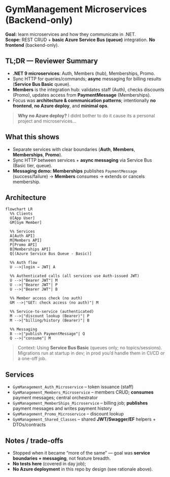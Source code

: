# GymManagement Microservices (Backend-only)

**Goal:** learn microservices and how they communicate in .NET.  
**Scope:** REST CRUD + **basic Azure Service Bus (queue)** integration. **No frontend** (backend-only).

## TL;DR — Reviewer Summary
- **.NET 9 microservices**: Auth, Members (hub), Memberships, Promo.
- Sync HTTP for queries/commands; **async** messaging for billing results (**Service Bus Basic** queue).
- **Members** is the integration hub: validates staff (Auth), checks discounts (Promo), updates access from **PaymentMessage** (Memberships).
- Focus was **architecture & communication patterns**; intentionally **no frontend**, **no Azure deploy**, and **minimal ops**.

> **Why no Azure deploy?** I didnt bother to do it cause its a personal project and microservices...

## What this shows
- Separate services with clear boundaries (**Auth**, **Members**, **Memberships**, **Promo**).
- Sync HTTP between services + **async messaging** via Service Bus (Basic tier, queue).
- **Messaging demo:** **Memberships** publishes `PaymentMessage` (success/failure) → **Members** consumes → extends or cancels membership.

## Architecture
```mermaid
flowchart LR
  %% Clients
  U[App User]
  GM[Gym Member]

  %% Services
  A[Auth API]
  M[Members API]
  P[Promo API]
  B[Memberships API]
  Q[(Azure Service Bus Queue - Basic)]

  %% Auth flow
  U -->|login → JWT| A

  %% Authenticated calls (all services use Auth-issued JWT)
  U -->|"Bearer JWT"| M
  U -->|"Bearer JWT"| P
  U -->|"Bearer JWT"| B

  %% Member access check (no auth)
  GM -->|"GET: check access (no auth)"| M

  %% Service-to-service (authenticated)
  M -->|"discount lookup (Bearer)"| P
  M -->|"billing/history (Bearer)"| B

  %% Messaging
  B -->|"publish PaymentMessage"| Q
  Q -->|"consume"| M

```
> Context: Using **Service Bus Basic** (queues only; no topics/sessions). Migrations run at startup in dev; in prod you’d handle them in CI/CD or a one-off job.

## Services
- `GymManagement_Auth_Microservice` – token issuance (staff)  
- `GymManagement_Members_Microservice` – members CRUD; **consumes** payment messages; central orchestrator  
- `GymManagement_MemberShips_Microservice` – billing job; **publishes** payment messages and writes payment history  
- `GymManagement_Promo_Microservice` – discount lookup  
- `GymManagement_Shared_Classes` – shared **JWT/Swagger/EF** helpers + DTOs/contracts

## Notes / trade-offs
- Stopped when it became “more of the same” — goal was **service boundaries + messaging**, not feature breadth.
- **No tests here** (covered in day job);
- **No Azure deployment** in this repo by design (see rationale above).
